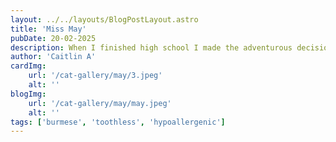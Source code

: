 ```yaml
---
layout: ../../layouts/BlogPostLayout.astro
title: 'Miss May'
pubDate: 20-02-2025
description: When I finished high school I made the adventurous decision to take up singing lessons to try something new. My singing teacher had 2 burmese kittens and I was shocked to find out that there are hypoallergenic breeds of cat. You see, I am allergic to cats! I had always loved them but made sure to keep my distance. Once I discovered this breed, I had to get one. Enter May. May was born with the soul of an old lady and resting grump face! To those that aren't familiar with her sweet nature, they just assume she's the crankiest lady in the world. At a young age, due to her breed and certain genetic factors, May had to have all of her teeth removed. This definitely didn't help the 'old lady' vibe. At 11 years old her favourite pass time is finding the perfect patch of sunshine to snooze in and when she's feeling bored, May will cheekily chase Nina around the house`
author: 'Caitlin A'
cardImg: 
    url: '/cat-gallery/may/3.jpeg'
    alt: ''
blogImg: 
    url: '/cat-gallery/may/may.jpeg'
    alt: ''
tags: ['burmese', 'toothless', 'hypoallergenic']
---
```

